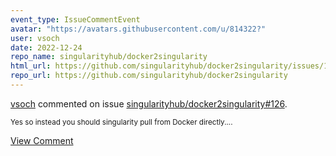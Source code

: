 ```yaml
---
event_type: IssueCommentEvent
avatar: "https://avatars.githubusercontent.com/u/814322?"
user: vsoch
date: 2022-12-24
repo_name: singularityhub/docker2singularity
html_url: https://github.com/singularityhub/docker2singularity/issues/126
repo_url: https://github.com/singularityhub/docker2singularity
---
```


<a href='https://github.com/vsoch' target='_blank'>vsoch</a> commented on issue <a href='https://github.com/singularityhub/docker2singularity/issues/126' target='_blank'>singularityhub/docker2singularity#126</a>.

<small>Yes so instead you should singularity pull from Docker directly....</small>

<a href='https://github.com/singularityhub/docker2singularity/issues/126' target='_blank'>View Comment</a>